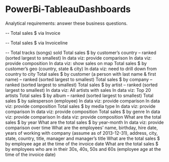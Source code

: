 # PowerBi-TableauDashboards

Analytical requirements: answer these business questions. 
 

-- Total sales $ via Invoice

-- Total sales $ via Invoiceline

-- Total tracks (songs) sold
Total sales $ by customer’s country – ranked (sorted largest to smallest)
In data viz: provide comparison
In data viz: provide composition
In data viz: show sales on map
Total sales $ by customer’s geo (country, state & city)
In data viz: need to drill down from country to city
Total sales $ by customer (a person with last name & first name) – ranked (sorted largest to smallest)
Total sales $ by company – ranked (sorted largest to smallest)
Total sales $ by artist – ranked (sorted largest to smallest)
In data viz: All artists with sales
In data viz: Top 20 artists
Total sales $ by album  – ranked (sorted largest to smallest)
Total sales $ by salesperson (employee)
In data viz: provide comparison
In data viz: provide composition
Total sales $ by media type
In data viz: provide comparison
In data viz: provide composition
Total sales $ by genre
In data viz: provide comparison
In data viz: provide composition
What are the total sales $ by year
What are the total sales $ by year-month 
In data viz: provide comparison over time 
What are the employees’ name, birthday, hire date, years of working with company (assume as of 2013-12-31), address, city, state, country, title, manager and manager’s title
What are the total sales $ by employee age at the time of the invoice date
What are the total sales $ by employees who are in their 30s, 40s, 50s and 60s (employee age at the time of the invoice date)
